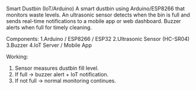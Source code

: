 Smart Dustbin (IoT/Arduino)
        A smart dustbin using Arduino/ESP8266 that monitors waste levels. An ultrasonic sensor detects when the bin is full and sends real-time notifications to a mobile app or web dashboard. Buzzer alerts when full for timely cleaning.

Components:
1.Arduino / ESP8266 / ESP32
2.Ultrasonic Sensor (HC-SR04)
3.Buzzer
4.IoT Server / Mobile App

Working:
1. Sensor measures dustbin fill level.
2. If full → buzzer alert + IoT notification.
3. If not full → normal monitoring continues.

